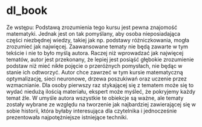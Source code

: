 # dl_book

Ze wstępu: 
Podstawą zrozumienia tego kursu jest pewna znajomość matematyki. Jednak jest on tak pomyślany, aby osoba nieposiadająca części niezbędnej wiedzy, takiej jak np. podstawy różniczkowania, mogła zrozumieć jak najwięcej. Zaawansowane tematy nie będą zawarte w tym tekście i nie to było myślą autora. Raczej niż wprowadzać jak najwięcej tematów, autor jest przekonany, że lepiej jest posiąść głębokie zrozumienie podstaw niż mieć nikłe pojęcie o przeróżnych pomysłach, nie będąc w stanie ich odtworzyć. Autor chce zawrzeć w tym kursie matematyczną optymalizację, sieci neuronowe, drzewa poszukiwań oraz uczenie przez wzmacnianie. Dla osoby pierwszy raz stykającej się z tematem może się to wydać niedużą ilością materiału, ekspert może myśleć, że pokryjemy każdy temat źle. W umyśle autora wszystkie te obiekcje są ważne, ale tematy zostały wybrane ze względu na tworzenie jak najbardziej zawierającej się w sobie historii, która byłaby interesująca dla czytelnika i jednocześnie prezentowała najpotężniejsze istniejące techniki.
